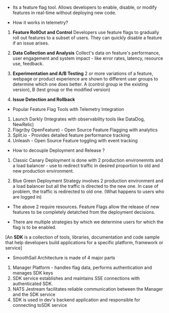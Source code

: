 - Its a feature flag tool. Allows developers to enable, disable, or modify features in real-time without deploying new code.

- How it works in telemetry?

1. **Feature RollOut and Control** Developers use feature flags to gradually roll out features to a subset of users. They can quickly disable a feature if an issue arises.

2. **Data Collection and Analysis** Collect's data on feature's performance, user engagement and system impact - like error rates, latency, resource use, feedback.

3. **Experimentation and A/B Testing** 2 or more variations of a feature, webpage or product experience are shown to different user groups to determine which one does better. A (control group ie the existing version), B (test group or the modified version)

4. **Issue Detection and Rollback**

- Popular Feature Flag Tools with Telemetry Integration

1. Launch Darkly (Integrates with observability tools like DataDog, NewRelic)
2. Flagr(by OpenFeature) - Open Source Feature Flagging with analytics
3. Split.io - Provides detailed feature performance tracking
4. Unleash - Open Source Feature toggling with event tracking

- How to decouple Deployment and Release ?

1. Classic Canary Deployment is done with 2 production environemnts and a load balancer - use to redirect traffic in desired proportion to old and new production environment.

2. Blue Green Deployment Strategy involves 2 production environment and a load balancer but all the traffic is directed to the new one. In case of problem, the traffic is redirected to old one. (What happens to users who are logged in)

- The above 2 require resources. Feature Flags allow the release of new features to be completely detatched from the deployment decisions.

- There are multiple strategies by which we determine users for which the flag is to be enabled.

[An **SDK** is a collection of tools, libraries, documentation and code sample that help developers build applications for a specific platform, framework or service]

- SmoothSail Architecture is made of 4 major parts

1. Manager Platform - handles flag data, performs authentication and manages SDK keys
2. SDK service establishes and maintains SSE connections with authenticated SDK.
3. NATS Jestream facilitates reliable communication between the Manager and the SDK service
4. SDK is used in dev's backend application and responsible for connecting toSDK service
